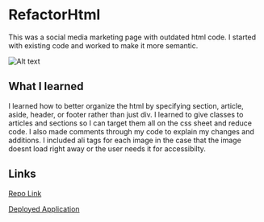 # RefactorHtml
This was a social media marketing page with outdated html code. I started with existing code and worked to make it more semantic. 


![Alt text](assets/images/screenshot-of-page.png "Optional title")



## What I learned

I learned how to better organize the html by specifying section, article, aside, header, or footer rather than just div. I learned to give classes to articles and sections so I can target them all on the css sheet and reduce code. I also made comments through my code to explain my changes and additions. I included ali tags for each image in the case that the image doesnt load right away or the user needs it for accessibilty.





## Links 
[Repo Link](https://github.com/carsonyarborough/RefactorHTMLCSS)

[Deployed Application](https://carsonyarborough.github.io/RefactorHtmlCSS/)

